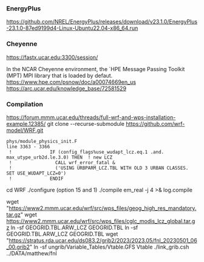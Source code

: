 ### EnergyPlus

https://github.com/NREL/EnergyPlus/releases/download/v23.1.0/EnergyPlus-23.1.0-87ed9199d4-Linux-Ubuntu22.04-x86_64.run



### Cheyenne

https://fastx.ucar.edu:3300/session/

In the NCAR Cheyenne environment, the `HPE Message Passing Toolkit (MPT) MPI library that is loaded by defaut.
https://www.hpe.com/psnow/doc/a00074669en_us
https://arc.ucar.edu/knowledge_base/72581529


### Compilation

https://forum.mmm.ucar.edu/threads/full-wrf-and-wps-installation-example.12385/
git clone --recurse-submodule https://github.com/wrf-model/WRF.git

```
phys/module_physics_init.F
line 3363 - 3366
 !              IF (config_flags%use_wudapt_lcz.eq.1 .and. max_utype_urb2d.le.3.0) THEN  ! new LCZ
 !                CALL wrf_error_fatal &
 !                ('USING URBPARM_LCZ.TBL WITH OLD 3 URBAN CLASSES. SET USE_WUDAPT_LCZ=0')
 !              ENDIF
 ```

cd WRF
./configure (option 15 and 1)
./compile em_real -j 4 >& log.compile


wget "https://www2.mmm.ucar.edu/wrf/src/wps_files/geog_high_res_mandatory.tar.gz"
wget https://www2.mmm.ucar.edu/wrf/src/wps_files/cglc_modis_lcz_global.tar.gz
ln -sf GEOGRID.TBL.ARW_LCZ GEOGRID.TBL
ln -sf  GEOGRID.TBL.ARW_LCZ GEOGRID.TBL
wget "https://stratus.rda.ucar.edu/ds083.2/grib2/2023/2023.05/fnl_20230501_06_00.grib2"
ln -sf ungrib/Variable_Tables/Vtable.GFS Vtable
./link_grib.csh ../DATA/matthew/fnl



